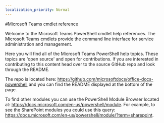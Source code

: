 ```yaml
---
localization_priority: Normal
---
```


#Microsoft Teams cmdlet reference

Welcome to the Microsoft Teams PowerShell cmdlet help references. The Microsoft Teams cmdlets provide the command line interface for service administration and management.

Here you will find all of the Microsoft Teams PowerShell help topics. These topics are 'open source' and open for contributions. If you are interested in contributing to this content head over to the source GitHub repo and look through the README. 

The repo is located here: https://github.com/microsoftdocs/office-docs-powershell and you can find the README displayed at the bottom of the page.

To find other modules you can use the PowerShell Module Browser located at: https://docs.microsoft.com/en-us/powershell/module. For example, to see the SharePoint modules you could use this query: https://docs.microsoft.com/en-us/powershell/module/?term=sharepoint.
